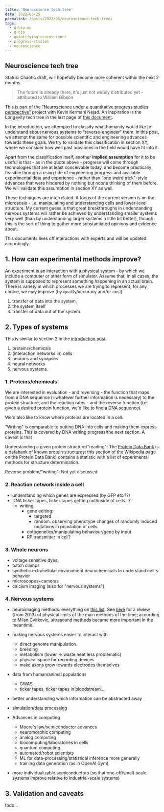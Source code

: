 ```yaml
---
title: 'Neuroscience tech tree'
date: 2022-06-25
permalink: /posts/2022/06/neuroscience-tech-tree/
tags:
  - q-bio.nc
  - q-bio
  - quantifying-neuroscience
  - progress-studies
  - neuroscience
---
```


Neuroscience tech tree
---------------------
Status: Chaotic draft, will hopefully become more coherent within the next 2 months

>The future is already there, it's just not widely distributed yet - attributed to William Gibson

This is part of the ["Neuroscience under a quantitative progress studies perspective"](https://qudent.github.io/posts/2022/06/intro-neuroscience-progress-studies/) project with Kevin Kermani Nejad. An inspiration is the Longevity tech tree in the last page of [this document](https://foresight.org/wp-content/uploads/2021/10/Longevity-Technology.pdf).

In the introduction, we attempted to classify what humanity would like to understand about nervous systems to "reverse-engineer" them. In this post, we attempt the same for possible scientific and engineering advances towards these goals. We try to validate this classification in section XY, where we consider how well past advances in the field would have fit into it.

Apart from the classification itself, another **implied assumption** for it to be useful is that - as in the quote above - progress will come through technologies that are at least conceivable today, and become practically feasible through a rising tide of engineering progress and available experimental data and experience - rather than "one weird trick"-style advances that were hindered by nothing but noone thinking of them before. We will validate this assumption in section XY as well.

These techniques are interrelated. A focus of the current version is on the microscale - i.e. manipulating and understanding cells and lower-level structure. My current guess is that great breakthroughs in understanding nervous systems will rather be achieved by understanding smaller systems very well (than by understanding larger systems a little bit better), though this is the sort of thing to gather more substantiated opinions and evidence about.


This documents lives off interactions with experts and will be updated accordingly.

## 1. How can experimental methods improve?

An experiment is an interaction with a physical system - by which we include a computer or other form of simulator. Assume that, in all cases, the system is supposed to represent something happening in an actual brain. There is variety in which processes we are trying to represent; for any choice, we may improve (by quality/accuracy and/or cost)
1. transfer of data into the system,
2. the system itself
3. transfer of data out of the system.


## 2. Types of systems
This is similar to section 2 in the [introduction post](https://qudent.github.io/posts/2022/06/intro-neuroscience-progress-studies/).
1. proteins/chemicals 
2. (interaction networks in) cells
3. neurons and synapses
4. neural networks
5. nervous systems.

### 1. Proteins/chemicals
We are interested in evaluation - and reversing - the function that maps from a DNA sequence (+whatever further information is necessary) to the protein structure, and the reaction rates - and the reverse function (i.e. given a desired protein function, we'd like to find a DNA sequence).

We'd also like to know where proteins are located in a cell.

"Writing" is comparable to putting DNA into cells and making them express proteins. This is covered by DNA writing progress/the next section. A caveat is that 

Understanding a given protein structure/"reading": The [Protein Data Bank](https://en.wikipedia.org/w/index.php?title=Protein_Data_Bank&oldid=1091514826) is a databank of known protein structures; [](https://en.wikipedia.org/w/index.php?title=Protein_Data_Bank&oldid=1091514826#Contents)this section of the Wikipedia page on the Protein Data Bank) contains a statistic with a list of experimental methods for structure determination.

Reverse problem/"writing": Not yet discussed

### 2. Reaction network inside a cell

- understanding which genes are expressed (by GFP etc.??)
- DNA ticker tapes, ticker tapes getting out/inside of cells...?
	+ writing
		* gene editing:
			- targeted
			- random: observing phenotype changes of randomly induced mutations in population of cells
		* optogenetics/manipulating behaviour/gene by input
		* RF transmitter in cell?

### 3. Whole neurons

* voltage sensitive dyes
* patch clamps
* synthetic extracellular environment neurochemicals to understand cell's behavior
* microscopes+cameras
* calcium imaging (also for "nervous systems")

### 4. Nervous systems
* neuroimaging methods: everything on [this list](https://en.wikipedia.org/w/index.php?title=Neuroimaging&oldid=1094904651#Brain-imaging_techniques). See [here](https://www.frontiersin.org/articles/10.3389/fncom.2013.00137/full) for a review (from 2013) of physical limits of the main methods of the time; according to Milan Cvitkovic, ultrasound methods became more important in the meantime.

- making nervous systems easier to interact with
	+ direct genome manipulation
	+ breeding
	+ metabolism (lower -> waste heat less problematic)
	+ physical space for recording devices
	+ make axons grow towards electrodes themselves
- data from human/animal populations
	+ GWAS
	+ ticker tapes, ticker tapes in bloodstream...
	
- better understanding which information can be abstracted away

- simulation/data processing
- Advances in computing
	+ Moore's law/semiconductor advances
	+ neuromorphic computing
	+ analog computing
	+ biocomputing/laboratories in cells
	+ quantum computing
	+ automated/robot scientists
	+ ML for data-processing/statistical inference more generally
	+ training data generation (as in OpenAI Gym)
- more individualizable semiconductors (so that one-off/small-scale systems improve relative to industrial-scale systems)

## 3. Validation and caveats
todo...

